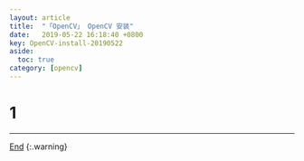 ```yaml
---
layout: article
title:  "「OpenCV」 OpenCV 安装"
date:   2019-05-22 16:18:40 +0800
key: OpenCV-install-20190522
aside:
  toc: true
category: [opencv]
---
```

<span id='head'></span>  

<!--more-->


# 1

-------------------  
[End](#head)
{:.warning}  
